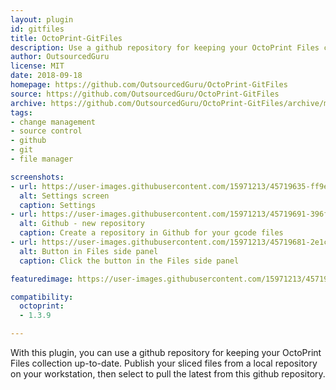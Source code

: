 ```yaml
---
layout: plugin
id: gitfiles
title: OctoPrint-GitFiles
description: Use a github repository for keeping your OctoPrint Files collection up-to-date.
author: OutsourcedGuru
license: MIT
date: 2018-09-18
homepage: https://github.com/OutsourcedGuru/OctoPrint-GitFiles
source: https://github.com/OutsourcedGuru/OctoPrint-GitFiles
archive: https://github.com/OutsourcedGuru/OctoPrint-GitFiles/archive/master.zip
tags:
- change management
- source control
- github
- git
- file manager

screenshots:
- url: https://user-images.githubusercontent.com/15971213/45719635-ff9e9f80-bb55-11e8-93af-43cb79504676.png
  alt: Settings screen
  caption: Settings
- url: https://user-images.githubusercontent.com/15971213/45719691-396fa600-bb56-11e8-9e71-d0d51c58ce4a.png
  alt: Github - new repository
  caption: Create a repository in Github for your gcode files
- url: https://user-images.githubusercontent.com/15971213/45719681-2e1c7a80-bb56-11e8-9568-e67c93215d19.png
  alt: Button in Files side panel
  caption: Click the button in the Files side panel

featuredimage: https://user-images.githubusercontent.com/15971213/45719635-ff9e9f80-bb55-11e8-93af-43cb79504676.png

compatibility:
  octoprint:
  - 1.3.9

---
```


With this plugin, you can use a github repository for keeping your OctoPrint Files collection up-to-date. Publish your sliced files from a local repository on your workstation, then select to pull the latest from this github repository.